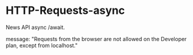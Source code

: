 # HTTP-Requests-async
News API async /await.

message: 
"Requests from the browser are not allowed on the Developer plan, except from localhost."
